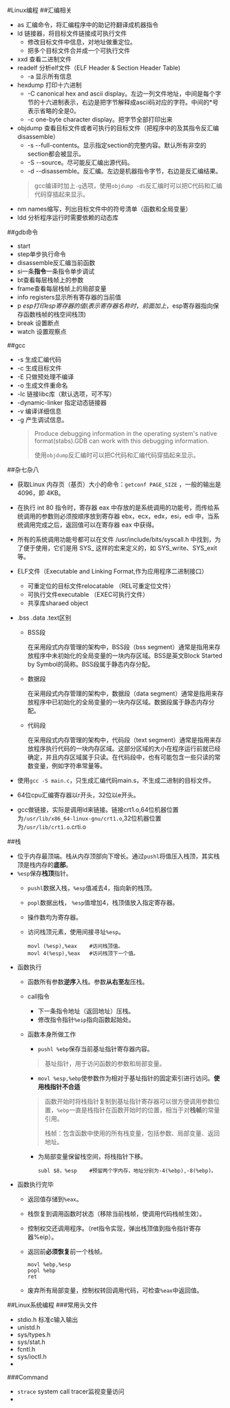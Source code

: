 #Linux编程
##汇编相关
*	as		汇编命令，将汇编程序中的助记符翻译成机器指令
*	ld		链接器，将目标文件链接成可执行文件
	*	修改目标文件中信息，对地址做重定位。
	*	把多个目标文件合并成一个可执行文件
*	xxd		查看二进制文件
*	readelf		分析elf文件（ELF Header & Section Header Table)
	*	-a 显示所有信息
*	hexdump		打印十六进制
	*	-C	canonical hex and ascii display。左边一列文件地址，中间是每个字节的十六进制表示，右边是把字节解释成ascii码对应的字符。中间的*号表示省略的全是0。
	*	-c	one-byte character display。把字节全部打印出来	
*	objdump		查看目标文件或者可执行的目标文件（把程序中的及其指令反汇编disassemble）
	*	-s	--full-contents。显示指定section的完整内容。默认所有非空的section都会被显示。
	*	-S	--source。尽可能反汇编出源代码。
	*	-d	--disassemble。反汇编。左边是机器指令字节，右边是反汇编结果。
	>gcc编译时加上`-g`选项，使用`objdump -dS`反汇编时可以把C代码和汇编代码穿插起来显示。
*	nm		names缩写，列出目标文件中的符号清单（函数和全局变量）
*	ldd		分析程序运行时需要依赖的动态库





##gdb命令
*	start
*	step单步执行命令
*	disassemble反汇编当前函数
*	si一条**指令**一条指令单步调试
*	bt查看每层栈帧上的参数
*	frame查看每层栈帧上的局部变量
*	info registers显示所有寄存器的当前值
*	p $esp打印esp寄存器的值(表示寄存器名称时，前面加上$，esp寄存器指向保存函数栈帧的栈空间栈顶)
*	break	设置断点
*	watch	设置观察点


##gcc
*	-s	生成汇编代码
*	-c	生成目标文件
*	-E	只做预处理不编译
*	-o	生成文件重命名
*	-lc	链接libc库（默认选项，可不写）
*	-dynamic-linker	指定动态链接器
*	-v	编译详细信息
*	-g	产生调试信息。
	>Produce debugging information in the operating system's native format(stabs).GDB can work with this debugging information.
	>
	>使用`objdump`反汇编时可以把C代码和汇编代码穿插起来显示。





##杂七杂八
*	获取Linux 内存页（基页）大小的命令：`getconf PAGE_SIZE` ，一般的输出是4096，即 4KB。
*	在执行 int 80 指令时，寄存器 eax 中存放的是系统调用的功能号，而传给系统调用的参数则必须按顺序放到寄存器 ebx，ecx，edx，esi，edi 中，当系统调用完成之后，返回值可以在寄存器 eax 中获得。
*	所有的系统调用功能号都可以在文件 /usr/include/bits/syscall.h 中找到，为了便于使用，它们是用 SYS_<name> 这样的宏来定义的，如 SYS_write、SYS_exit 等。
*	ELF文件（Executable and Linking Format,作为应用程序二进制接口）
	*	可重定位的目标文件relocatable （REL可重定位文件）
	*	可执行文件executable （EXEC可执行文件）
	*	共享库sharaed object
*	.bss .data .text区别
	
	*	BSS段
		
		在采用段式内存管理的架构中，BSS段（bss segment）通常是指用来存放程序中未初始化的全局变量的一块内存区域。BSS是英文Block Started by Symbol的简称。BSS段属于静态内存分配。
		
	*	数据段
		
		在采用段式内存管理的架构中，数据段（data segment）通常是指用来存放程序中已初始化的全局变量的一块内存区域。数据段属于静态内存分配。
		
	*	代码段
		
		在采用段式内存管理的架构中，代码段（text segment）通常是指用来存放程序执行代码的一块内存区域。这部分区域的大小在程序运行前就已经确定，并且内存区域属于只读。在代码段中，也有可能包含一些只读的常数变量，例如字符串常量等。

*	使用`gcc -S main.c`，只生成汇编代码main.s，不生成二进制的目标文件。
*	64位cpu汇编寄存器以r开头，32位以e开头。
*	gcc做链接，实际是调用ld来链接。链接crt1.o,64位机器位置为`/usr/lib/x86_64-linux-gnu/crt1.o`,32位机器位置为`/usr/lib/crt1.o`.crti.o



##栈
*	位于内存最顶端。栈从内存顶部向下增长。通过`pushl`将值压入栈顶，其实栈顶是栈内存的**底部**。
*	`%esp`保存**栈顶**指针。
	*	`pushl`数据入栈，`%esp`值减去4，指向新的栈顶。
	*	`popl`数据出栈，	`%esp`值增加4，栈顶值放入指定寄存器。
	*	操作数均为寄存器。
	*	访问栈顶元素，使用间接寻址`%esp`。
	
			movl (%esp),%eax	#访问栈顶值。
			movl 4(%esp),%eax	#访问栈顶下一个值。

*	函数执行
	*	函数所有参数**逆序**入栈。参数**从右至左**压栈。
	*	call指令
		*	下一条指令地址（返回地址）压栈。
		*	修改指令指针`%eip`指向函数起始处。
	*	函数本身所做工作
		*	`pushl %ebp`保存当前基址指针寄存器内容。
		>基址指针，用于访问函数的参数和局部变量。
		*	`movl %esp,%ebp`使参数作为相对于基址指针的固定索引进行访问。**使用栈指针不合适**
		>函数开始时将栈指针复制到基址指针寄存器可以很方便调用参数位置，`%ebp`一直是栈指针在函数开始时的位置，相当于对**栈帧**的常量引用。
		>
		>栈帧：包含函数中使用的所有栈变量，包括参数、局部变量、返回地址。
		
		*	为局部变量保留栈空间，将栈指针下移。
		
				subl $8，%esp	#预留两个字内存，地址分别为-4(%ebp),-8(%ebp)。

*	函数执行完毕
	*	返回值存储到`%eax`。
	*	栈恢复到调用函数时状态（移除当前栈帧，使调用代码栈帧生效）。
	*	控制权交还调用程序。（ret指令实现，弹出栈顶值到指令指针寄存器%eip）。
	*	返回前**必须恢复**前一个栈帧。
		
			movl %ebp,%esp
			popl %ebp
			ret
	*	废弃所有局部变量，控制权转回调用代码，可检查`%eax`中返回值。





##Linux系统编程
###常用头文件
*	stdio.h	标准c输入输出
*	unistd.h	
*	sys/types.h
*	sys/stat.h
*	fcntl.h
*	sys/ioctl.h
*

###Command
*	`strace`	system call tracer监视变量访问
*		
